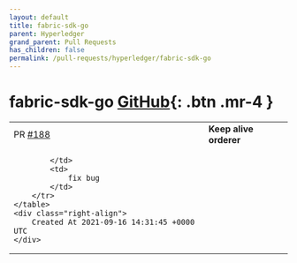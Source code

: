 ```yaml
---
layout: default
title: fabric-sdk-go
parent: Hyperledger
grand_parent: Pull Requests
has_children: false
permalink: /pull-requests/hyperledger/fabric-sdk-go
---
```


# fabric-sdk-go <span class="fs-3 right-align">[GitHub](https://github.com/hyperledger/fabric-sdk-go){: .btn .mr-4 }</span>


<div>
    <table>
        <tr>
            <td>
                PR <a href="https://github.com/hyperledger/fabric-sdk-go/pull/188" class=".btn">#188</a>
            </td>
            <td>
                <b>
                    Keep alive orderer
                </b>
            </td>
        </tr>
        <tr>
            <td>
                
            </td>
            <td>
                fix bug
            </td>
        </tr>
    </table>
    <div class="right-align">
        Created At 2021-09-16 14:31:45 +0000 UTC
    </div>
</div>

